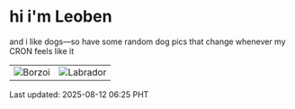 # hi i'm Leoben

and i like dogs—so have some random dog pics that change whenever my CRON feels like it

|  |  |
|--------|----------|
| ![Borzoi](https://random-dog-vercel.vercel.app/api/random-borzoi?v=1754951158) | ![Labrador](https://random-dog-vercel.vercel.app/api/random-labrador?v=1754951158) |

Last updated: 2025-08-12 06:25 PHT

